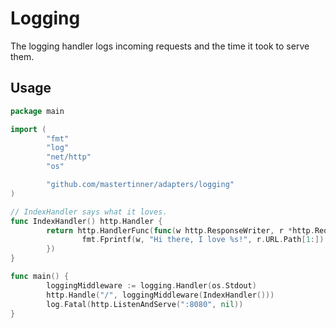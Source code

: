 # Logging

The logging handler logs incoming requests and the time it took to serve them.

## Usage

```go
package main

import (
        "fmt"
        "log"
        "net/http"
        "os"

        "github.com/mastertinner/adapters/logging"
)

// IndexHandler says what it loves.
func IndexHandler() http.Handler {
        return http.HandlerFunc(func(w http.ResponseWriter, r *http.Request) {
                fmt.Fprintf(w, "Hi there, I love %s!", r.URL.Path[1:])
        })
}

func main() {
        loggingMiddleware := logging.Handler(os.Stdout)
        http.Handle("/", loggingMiddleware(IndexHandler()))
        log.Fatal(http.ListenAndServe(":8080", nil))
}
```
